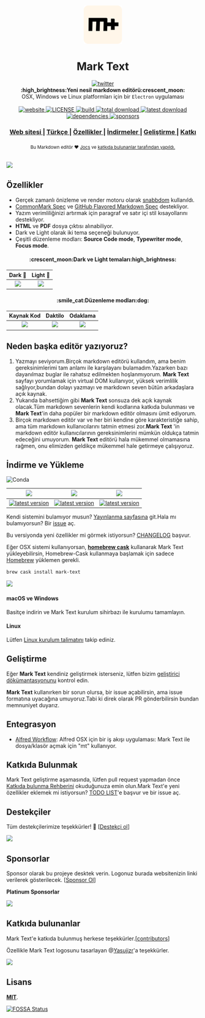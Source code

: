 <p align="center"><img src="https://github.com/marktext/marktext/blob/master/static/logo-small.png" alt="mark text" width="100" height="100"></p>

<h1 align="center">Mark Text</h1>

<div align="center">
  <a href="https://twitter.com/intent/tweet?via=marktextme&url=https://github.com/marktext/marktext/&text=What%20do%20you%20want%20to%20say%20to%20me?&hashtags=happyMarkText">
    <img src="https://img.shields.io/twitter/url/https/github.com/marktext/marktext.svg?style=for-the-badge" alt="twitter">
  </a>
</div>
<div align="center">
  <strong>:high_brightness:Yeni nesil markdown editörü:crescent_moon:</strong>
</div>
<div align="center">
  OSX, Windows ve Linux platformları için bir <code>Electron</code> uygulaması
</div>

<br />

<div align="center">
  <!-- Version -->
  <a href="https://marktext.github.io/website">
    <img src="https://badge.fury.io/gh/jocs%2Fmarktext.svg" alt="website">
  </a>
  <!-- License -->
  <a href="https://marktext.github.io/website">
    <img src="https://img.shields.io/github/license/marktext/marktext.svg" alt="LICENSE">
  </a>
  <!-- Build Status -->
  <a href="https://marktext.github.io/website">
    <img src="https://travis-ci.org/marktext/marktext.svg?branch=master" alt="build">
  </a>
  <!-- Downloads total -->
  <a href="https://marktext.github.io/website">
    <img src="https://img.shields.io/github/downloads/marktext/marktext/total.svg" alt="total download">
  </a>
  <!-- Downloads latest release -->
  <a href="https://marktext.github.io/website">
    <img src="https://img.shields.io/github/downloads/marktext/marktext/v0.14.0/total.svg" alt="latest download">
  </a>
  <!-- deps -->
  <a href="https://marktext.github.io/website">
    <img src="https://img.shields.io/hackage-deps/v/lens.svg" alt="dependencies">
  </a>
  <!-- sponsors -->
  <a href="https://opencollective.com/marktext">
    <img src="https://opencollective.com/marktext/tiers/silver-sponsors/badge.svg?label=SilverSponsors&color=brightgreen" alt="sponsors">
  </a>
</div>

<div align="center">
  <h3>
    <a href="https://marktext.github.io/website">
      Web sitesi
    </a>
     <span> | </span>
    <a href="https://github.com/marktext/marktext/blob/master/doc/i18n/tr.md#readme">
      Türkçe
    </a>
    <span> | </span>
    <a href="https://github.com/marktext/marktext#features">
      Özellikler
    </a>
    <span> | </span>
    <a href="https://github.com/marktext/marktext#download-and-install">
      İndirmeler
    </a>
    <span> | </span>
    <a href="https://github.com/marktext/marktext#development">
      Geliştirme
    </a>
    <span> | </span>
    <a href="https://github.com/marktext/marktext#contribution">
      Katkı
    </a>
  </h3>
</div>

<div align="center">
  <sub>Bu Markdown editör ❤︎
    <a href="https://github.com/Jocs">Jocs</a> ve
    <a href="https://github.com/marktext/marktext/graphs/contributors">
      katkıda bulunanlar tarafından yapıldı.
    </a>
  </sub>
</div>

<br />

![](https://github.com/marktext/marktext/blob/master/doc/marktext.gif)

## Özellikler

- Gerçek zamanlı önizleme ve render motoru olarak [snabbdom](https://github.com/snabbdom/snabbdom) kullanıldı.
- [CommonMark Spec](https://spec.commonmark.org/0.28/) ve [GitHub Flavored Markdown Spec](https://github.github.com/gfm/) destekliyor.
- Yazım verimliliğinizi artırmak için paragraf ve satır içi stil kısayollarını destekliyor.
- **HTML** ve **PDF** dosya çıktısı alınabiliyor.
- Dark ve Light olarak iki tema seçeneği bulunuyor.
- Çeşitli düzenleme modları: **Source Code mode**, **Typewriter mode**, **Focus mode**.

<h4 align="center">:crescent_moon:Dark ve Light temaları:high_brightness:</h4>

|                        Dark :crescent_moon:                        |                       Light :high_brightness:                       |
| :----------------------------------------------------------------: | :-----------------------------------------------------------------: |
| ![](https://github.com/marktext/marktext/blob/master/doc/dark.jpg) | ![](https://github.com/marktext/marktext/blob/master/doc/light.jpg) |

<h4 align="center">:smile_cat:Düzenleme modları:dog:</h4>

|                              Kaynak Kod                              |                                 Daktilo                                  |                              Odaklama                               |
| :------------------------------------------------------------------: | :----------------------------------------------------------------------: | :-----------------------------------------------------------------: |
| ![](https://github.com/marktext/marktext/blob/master/doc/source.gif) | ![](https://github.com/marktext/marktext/blob/master/doc/typewriter.gif) | ![](https://github.com/marktext/marktext/blob/master/doc/focus.gif) |

## Neden başka editör yazıyoruz?

1.  Yazmayı seviyorum.Birçok markdown editörü kullandım, ama benim gereksinimlerimi tam anlamı ile karşılayanı bulamadım.Yazarken bazı dayanılmaz buglar ile rahatsız edilmekten hoşlanmıyorum. **Mark Text** sayfayı yorumlamak için virtual DOM kullanıyor, yüksek verimlilik sağlıyor,bundan dolayı yazmayı ve markdown seven bütün arkadaşlara açık kaynak.
2.  Yukarıda bahsettiğim gibi **Mark Text** sonsuza dek açık kaynak olacak.Tüm markdown sevenlerin kendi kodlarına katkıda bulunması ve **Mark Text**'in daha popüler bir markdown editör olmasını ümit ediyorum.
3.  Birçok markdown editör var ve her biri kendine göre karakteristiğe sahip, ama tüm markdown kullanıcılarını tatmin etmesi zor.**Mark Text** 'in markdown editör kullanıcılarının gereksinimlerini mümkün oldukça tatmin edeceğini umuyorum. **Mark Text** editörü hala mükemmel olmamasına rağmen, onu elimizden geldikçe mükemmel hale getirmeye çalışıyoruz.

## İndirme ve Yükleme

![Conda](https://img.shields.io/conda/pn/conda-forge/python.svg?style=for-the-badge)

|                                                         ![](https://github.com/ryanoasis/nerd-fonts/wiki/screenshots/v1.0.x/mac-pass-sm.png)                                                         |                                                             ![](https://github.com/ryanoasis/nerd-fonts/wiki/screenshots/v1.0.x/windows-pass-sm.png)                                                             |                                                                    ![](https://github.com/ryanoasis/nerd-fonts/wiki/screenshots/v1.0.x/linux-pass-sm.png)                                                                    |
| :--------------------------------------------------------------------------------------------------------------------------------------------------------------------------------------------------: | :--------------------------------------------------------------------------------------------------------------------------------------------------------------------------------------------------------------: | :--------------------------------------------------------------------------------------------------------------------------------------------------------------------------------------------------------------------------: |
| [![latest version](https://img.shields.io/github/downloads/marktext/marktext/latest/marktext-0.14.0.dmg.svg)](https://github.com/marktext/marktext/releases/download/v0.14.0/marktext-0.14.0.dmg) | [![latest version](https://img.shields.io/github/downloads/marktext/marktext/latest/marktext-setup-0.14.0.exe.svg)](https://github.com/marktext/marktext/releases/download/v0.14.0/marktext-setup-0.14.0.exe) | [![latest version](https://img.shields.io/github/downloads/marktext/marktext/latest/marktext-0.14.0-x86_64.AppImage.svg)](https://github.com/marktext/marktext/releases/download/v0.14.0/marktext-0.14.0-x86_64.AppImage) |

Kendi sistemini bulamıyor musun? [Yayınlanma sayfasına](https://github.com/marktext/marktext/releases) git.Hala mı bulamıyorsun? Bir [issue](https://github.com/marktext/marktext/issues) aç.

Bu versiyonda yeni özellikler mi görmek istiyorsun? [CHANGELOG](https://github.com/marktext/marktext/blob/master/.github/CHANGELOG.md) başvur.

Eğer OSX sistemi kullanıyorsan, [**homebrew cask**](https://github.com/caskroom/homebrew-cask) kullanarak Mark Text yükleyebilirsin, Homebrew-Cask kullanmaya başlamak için sadece [Homebrew](https://brew.sh/) yüklemen gerekli.

```bash
brew cask install mark-text
```

![](https://github.com/marktext/marktext/blob/master/doc/brew-cask.gif)

#### macOS ve Windows

Basitçe indirin ve Mark Text kurulum sihirbazı ile kurulumu tamamlayın.

#### Linux

Lütfen [Linux kurulum talimatını](https://github.com/marktext/marktext/blob/master/doc/LINUX.md) takip ediniz.

## Geliştirme

Eğer **Mark Text** kendiniz geliştirmek isterseniz, lütfen bizim [geliştirici dökümantasyonunu](https://github.com/marktext/marktext/blob/master/.github/CONTRIBUTING.md#build-instructions) kontrol edin.

**Mark Text** kullanırken bir sorun olursa, bir issue açabilirsin, ama issue formatına uyacağına umuyoruz.Tabi ki direk olarak PR gönderbilirsin bundan memnuniyet duyarız.

## Entegrasyon

- [Alfred Workflow](http://www.packal.org/workflow/mark-text): Alfred OSX için bir iş akışı uygulaması: Mark Text ile dosya/klasör açmak için "mt" kullanıyor.

## Katkıda Bulunmak

Mark Text geliştirme aşamasında, lütfen pull request yapmadan önce [Katkıda bulunma Rehberini](https://github.com/marktext/marktext/blob/master/.github/CONTRIBUTING.md) okuduğunuza emin olun.Mark Text'e yeni özellikler eklemek mi istiyorsun? [TODO LIST](https://github.com/marktext/marktext/blob/master/.github/TODOLIST.md)'e başvur ve bir issue aç.

## Destekçiler

Tüm destekçilerimize teşekkürler! 🙏 [[Destekçi ol](https://opencollective.com/marktext#backers)]

<a href="https://opencollective.com/marktext#backers" target="_blank"><img src="https://opencollective.com/marktext/tiers/backer.svg?avatarHeight=36" /></a>

## Sponsorlar

Sponsor olarak bu projeye desktek verin. Logonuz burada websitenizin linki verilerek gösterilecek. [[Sponsor Ol](https://opencollective.com/marktext#silver-sponsors)]

**Platinum Sponsorlar**

<a href="https://readme.io" target="_blank"><img src="https://github.com/marktext/marktext/blob/master/doc/sponsor/readme.png" /></a>

## Katkıda bulunanlar

Mark Text'e katkıda bulunmuş herkese teşekkürler.[[contributors](https://github.com/marktext/marktext/graphs/contributors)]

Özellikle Mark Text logosunu tasarlayan @[Yasujizr](https://github.com/Yasujizr)'a teşekkürler.

<a href="https://github.com/marktext/marktext/graphs/contributors"><img src="https://opencollective.com/marktext/contributors.svg?width=890" /></a>

## Lisans

[**MIT**](https://github.com/marktext/marktext/blob/master/LICENSE).

[![FOSSA Status](https://app.fossa.io/api/projects/git%2Bgithub.com%2Fmarktext%2Fmarktext.svg?type=large)](https://app.fossa.io/projects/git%2Bgithub.com%2Fmarktext%2Fmarktext?ref=badge_large)

